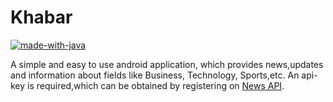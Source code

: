 # Khabar
[![made-with-java](https://img.shields.io/badge/made%20with-java-yellow.svg)](https://www.java.com/)

A simple and easy to use  android application, which provides news,updates and information about fields like Business, Technology, Sports,etc.
An api-key is required,which can be obtained by registering on [News API](https://newsapi.org).

